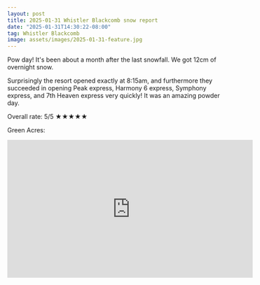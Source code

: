 ```yaml
---
layout: post
title: 2025-01-31 Whistler Blackcomb snow report
date: "2025-01-31T14:30:22-08:00"
tag: Whistler Blackcomb
image: assets/images/2025-01-31-feature.jpg
---
```


Pow day! It's been about a month after the last snowfall. We got 12cm of overnight snow.

Surprisingly the resort opened exactly at 8:15am, and furthermore they succeeded in opening Peak express, Harmony 6 express, Symphony express, and 7th Heaven express very quickly! It was an amazing powder day.

Overall rate: 5/5 ★★★★★

Green Acres:
<iframe width="560" height="315" src="https://www.youtube.com/embed/k_OfYOqbmyk?si=Up-cQNI4-bzBYo6L&hl=en" title="YouTube video player" frameborder="0" allow="accelerometer; autoplay; clipboard-write; encrypted-media; gyroscope; picture-in-picture; web-share" referrerpolicy="strict-origin-when-cross-origin" allowfullscreen></iframe>
